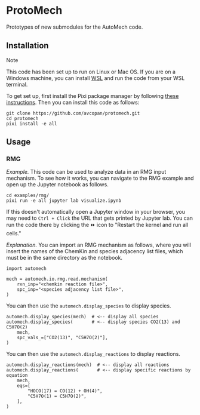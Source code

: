 # ProtoMech

Prototypes of new submodules for the AutoMech code.

## Installation

> [!NOTE]
> This code has been set up to run on Linux or Mac OS.
> If you are on a Windows machine, you can install
> [WSL](https://learn.microsoft.com/en-us/windows/wsl/setup/environment#get-started)
> and run the code from your WSL terminal.

To get set up, first install the Pixi package manager by following [these instructions](https://pixi.sh/latest/#installation).
Then you can install this code as follows:
```
git clone https://github.com/avcopan/protomech.git
cd protomech
pixi install -e all
```

## Usage

### RMG

*Example.* This code can be used to analyze data in an RMG input mechanism.
To see how it works, you can navigate to the RMG example and open up the Jupyter
notebook as follows.
```
cd examples/rmg/
pixi run -e all jupyter lab visualize.ipynb
```
If this doesn't automatically open a Jupyter window in your browser, you may
need to `Ctrl + Click` the URL that gets printed by Jupyter lab.
You can run the code there by clicking the ⏩ icon to "Restart the kernel and run all cells."

*Explanation.* You can import an RMG mechanism as follows, where you will insert the names of the ChemKin and species adjacency list files, which must be in the same directory as the notebook.
```
import automech

mech = automech.io.rmg.read.mechanism(
    rxn_inp="<chemkin reaction file>",
    spc_inp="<species adjacency list file>",
)
```
You can then use the `automech.display_species` to display species.
```
automech.display_species(mech)  # <-- display all species
automech.display_species(       # <-- display species CO2(13) and C5H7O(2)
    mech,
    spc_vals_=["CO2(13)", "C5H7O(2)"],
)
```
You can then use the `automech.display_reactions` to display reactions.
```
automech.display_reactions(mech)  # <-- display all reactions
automech.display_reactions(       # <-- display specific reactions by equation
    mech,
    eqs=[
        "HOCO(17) = CO(12) + OH(4)",
        "C5H7O(1) = C5H7O(2)",
    ],
)
```
